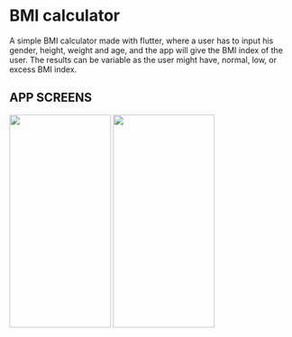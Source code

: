 # BMI calculator

A simple BMI calculator made with flutter, where a user has to input his gender, height, weight and age, and the app will give the BMI index of the user.
The results can be variable as the user might have, normal, low, or excess BMI index. 
## APP SCREENS
<image src = "androidScreens/main_screen.jpg" height = "378"  width = "180">
<image src = "androidScreens/result_screen.jpg" height = "378"  width = "180">
